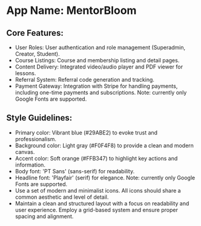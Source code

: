 # **App Name**: MentorBloom

## Core Features:

- User Roles: User authentication and role management (Superadmin, Creator, Student).
- Course Listings: Course and membership listing and detail pages.
- Content Delivery: Integrated video/audio player and PDF viewer for lessons.
- Referral System: Referral code generation and tracking.
- Payment Gateway: Integration with Stripe for handling payments, including one-time payments and subscriptions. Note: currently only Google Fonts are supported.

## Style Guidelines:

- Primary color: Vibrant blue (#29ABE2) to evoke trust and professionalism.
- Background color: Light gray (#F0F4F8) to provide a clean and modern canvas.
- Accent color: Soft orange (#FFB347) to highlight key actions and information.
- Body font: 'PT Sans' (sans-serif) for readability.
- Headline font: 'Playfair' (serif) for elegance. Note: currently only Google Fonts are supported.
- Use a set of modern and minimalist icons. All icons should share a common aesthetic and level of detail.
- Maintain a clean and structured layout with a focus on readability and user experience. Employ a grid-based system and ensure proper spacing and alignment.